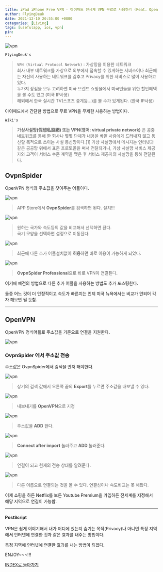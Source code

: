 ```yaml
---
title: iPad iPhone Free VPN - 아이패드 전세계 VPN 무료로 사용하기 (Feat. OpenVPN, OvpnSpider)
author: FlyingDeuk
date: 2021-12-10 20:55:00 +0800
categories: [Living]
tags: [usefulapp, ios, vpn]
pin:
---
```


![vpn](/img/living/vpn/vpn.png)

`FlyingDeuk's`
> `VPN (Virtual Protocol Network)` : 가상망을 이용한 네트워크 <br>
회사 내부 네트워크를 가상으로 외부에서 접속할 수 있게하는 서비스이나 최근에는 자신의 사용하는 네트워크를 감추고 Privacy를 위한 서비스로 많이 사용하고 있다. <br>
두가지 장점을 모두 고려하면 미국 브랜드 쇼핑몰에서 미국인들을 위한 할인혜택을 볼 수도 있고 (미국 IP사용) <br>
해외에서 한국 실시간 TV(스포츠 중계등...)를 볼 수가 있게된다. (한국 IP사용) <br>

아이패드에서 간단한 방법으로 무료 VPN을 무제한 사용하는 방법이다.

`Wiki's`
> **가상사설망(假想私設網) 또는 VPN(영어: virtual private network)** 은 공중 네트워크를 통해 한 회사나 몇몇 단체가 내용을 바깥 사람에게 드러내지 않고 통신할 목적으로 쓰이는 사설 통신망이다.[1] 가상 사설망에서 메시지는 인터넷과 같은 공공망 위에서 표준 프로토콜을 써서 전달되거나, 가상 사설망 서비스 제공자와 고객이 서비스 수준 계약을 맺은 후 서비스 제공자의 사설망을 통해 전달된다.

## OvpnSpider
OpenVPN 형식의 주소값을 찾아주는 어플이다.

![vpn](/img/living/vpn/ipadvpn2.jpg)
> APP Store에서 **OvpnSpider**를 검색하면 된다. 설치!!!

![vpn](/img/living/vpn/ipadvpn10.jpg)
> 원하는 국가와 속도등의 값을 비교해서 선택하면 된다. <br>
국기 모양을 선택하면 설정으로 이동된다.

![vpn](/img/living/vpn/ipadvpn9.jpg)
> 최근에 다른 추가 어플설치없이 **허용**하면 바로 이용이 가능하게 되었다.

![vpn](/img/living/vpn/ipadvpn8.jpg)
> **OvpnSpider Professional**으로 바로 VPN이 연결된다.

여기에 예전의 방법으로 다른 추가 어플을 사용하는 방법도 추가 포스팅한다.

둘중 어느 것이 더 안정적이고 속도가 빠른지는 언제 미국 뉴욕에서는 비교가 안되어 각자 해보면 될 듯함.

----------

## OpenVPN
OpenVPN 정식어플로 주소값을 기준으로 연결을 지원한다.

![vpn](/img/living/vpn/ipadvpn1.jpg)

### OvpnSpider 에서 주소값 전송
주소값은 OvpnSpider에서 검색을 먼저 해야한다.

![vpn](/img/living/vpn/ipadvpn11.jpg)
> 상기의 검색 값에서 오른쪽 끝의 **Export**를 누르면 주소값을 내보낼 수 있다.

![vpn](/img/living/vpn/ipadvpn7.jpg)
> 내보내기를 **OpenVPN**으로 지정

![vpn](/img/living/vpn/ipadvpn6.jpg)
> 주소값을 **ADD** 한다.

![vpn](/img/living/vpn/ipadvpn5.jpg)
> **Connect after import** 눌러주고 **ADD** 눌러준다.

![vpn](/img/living/vpn/ipadvpn3.jpg)
> 연결이 되고 현재의 전송 상태를 알려준다.

![vpn](/img/living/vpn/ipadvpn4.jpg)
> 다른 이름으로 연결되는 것을 볼 수 있다. 연결성이나 속도비교는 못 해봤다.

이제 쇼핑을 하든 Netflix를 보든 Youtube Premium을 가입하든 전세계를 지정해서 해당 지역으로 연결이 가능함.

----------

#### PostScript
VPN은 쉽게 이야기해서 내가 어디에 있는지 숨기는 목적(Privacy)나 아니면 특정 지역에서 인터넷에 연결한 것과 같은 효과를 내주는 방법이다. <br>

특정 지역에 인터넷에 연결한 효과를 내는 방법이 되겠다.

ENJOY~~~!!!

[INDEX로 돌아가기](/posts/Ipad/)
